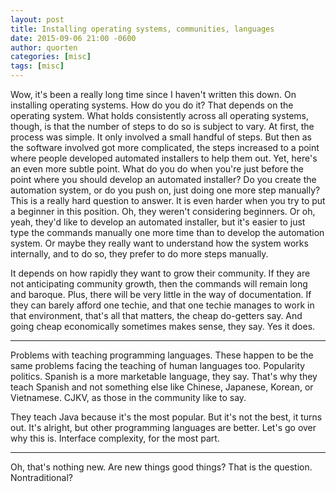 ```yaml
---
layout: post
title: Installing operating systems, communities, languages
date: 2015-09-06 21:00 -0600
author: quorten
categories: [misc]
tags: [misc]
---
```


Wow, it's been a really long time since I haven't written this down.
On installing operating systems.  How do you do it?  That depends on
the operating system.  What holds consistently across all operating
systems, though, is that the number of steps to do so is subject to
vary.  At first, the process was simple.  It only involved a small
handful of steps.  But then as the software involved got more
complicated, the steps increased to a point where people developed
automated installers to help them out.  Yet, here's an even more
subtle point.  What do you do when you're just before the point where
you should develop an automated installer?  Do you create the
automation system, or do you push on, just doing one more step
manually?  This is a really hard question to answer.  It is even
harder when you try to put a beginner in this position.  Oh, they
weren't considering beginners.  Or oh, yeah, they'd like to develop an
automated installer, but it's easier to just type the commands
manually one more time than to develop the automation system.  Or
maybe they really want to understand how the system works internally,
and to do so, they prefer to do more steps manually.

It depends on how rapidly they want to grow their community.  If they
are not anticipating community growth, then the commands will remain
long and baroque.  Plus, there will be very little in the way of
documentation.  If they can barely afford one techie, and that one
techie manages to work in that environment, that's all that matters,
the cheap do-getters say.  And going cheap economically sometimes
makes sense, they say.  Yes it does.

<!-- more -->

----------

Problems with teaching programming languages.  These happen to be the
same problems facing the teaching of human languages too.  Popularity
politics.  Spanish is a more marketable language, they say.  That's
why they teach Spanish and not something else like Chinese, Japanese,
Korean, or Vietnamese.  CJKV, as those in the community like to say.

They teach Java because it's the most popular.  But it's not the best,
it turns out.  It's alright, but other programming languages are
better.  Let's go over why this is.  Interface complexity, for the
most part.

----------

Oh, that's nothing new.  Are new things good things?  That is the
question.  Nontraditional?
